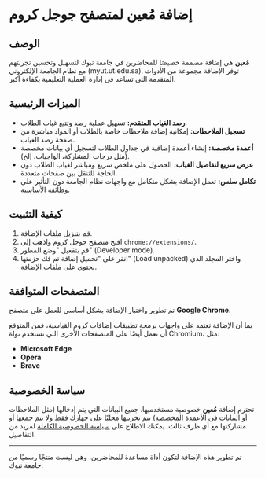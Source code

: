# إضافة مُعين لمتصفح جوجل كروم

## الوصف

**مُعين** هي إضافة مصممة خصيصًا للمحاضرين في جامعة تبوك لتسهيل وتحسين تجربتهم مع نظام الجامعة الإلكتروني (myut.ut.edu.sa). توفر الإضافة مجموعة من الأدوات المتقدمة التي تساعد في إدارة العملية التعليمية بكفاءة أكبر.

## الميزات الرئيسية

- **رصد الغياب المتقدم:** تسهيل عملية رصد وتتبع غياب الطلاب.
- **تسجيل الملاحظات:** إمكانية إضافة ملاحظات خاصة بالطلاب أو المواد مباشرة من صفحة رصد الغياب.
- **أعمدة مخصصة:** إنشاء أعمدة إضافية في جداول الطلاب لتسجيل أي بيانات مخصصة (مثل درجات المشاركة، الواجبات، إلخ).
- **عرض سريع لتفاصيل الغياب:** الحصول على ملخص سريع ومباشر لغياب الطلاب دون الحاجة للتنقل بين صفحات متعددة.
- **تكامل سلس:** تعمل الإضافة بشكل متكامل مع واجهات نظام الجامعة دون التأثير على وظائفه الأساسية.

## كيفية التثبيت

1.  قم بتنزيل ملفات الإضافة.
2.  افتح متصفح جوجل كروم واذهب إلى `chrome://extensions/`.
3.  قم بتفعيل "وضع المطور" (Developer mode).
4.  انقر على "تحميل إضافة تم فك حزمتها" (Load unpacked) واختر المجلد الذي يحتوي على ملفات الإضافة.

## المتصفحات المتوافقة

تم تطوير واختبار الإضافة بشكل أساسي للعمل على متصفح **Google Chrome**.

بما أن الإضافة تعتمد على واجهات برمجة تطبيقات إضافات كروم القياسية، فمن المتوقع أن تعمل أيضًا على المتصفحات الأخرى التي تستخدم نواة Chromium، مثل:
- **Microsoft Edge**
- **Opera**
- **Brave**

## سياسة الخصوصية

تحترم إضافة **مُعين** خصوصية مستخدميها. جميع البيانات التي يتم إدخالها (مثل الملاحظات أو البيانات في الأعمدة المخصصة) يتم تخزينها محليًا على جهازك فقط ولا يتم جمعها أو مشاركتها مع أي طرف ثالث. يمكنك الاطلاع على [سياسة الخصوصية الكاملة](https://alamriomar.github.io/moeen/privacy_policy.html) لمزيد من التفاصيل.

---

تم تطوير هذه الإضافة لتكون أداة مساعدة للمحاضرين، وهي ليست منتجًا رسميًا من جامعة تبوك.
